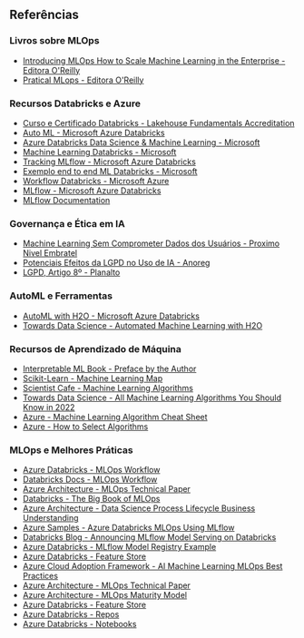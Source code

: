 ## Referências

### Livros sobre MLOps
- [Introducing MLOps How to Scale Machine Learning in the Enterprise - Editora O'Reilly](https://www.oreilly.com/library/view/introducing-mlops/9781492083290/)
- [Pratical MLops - Editora O'Reilly](https://www.oreilly.com/library/view/practical-mlops/9781098103002/)

### Recursos Databricks e Azure
- [Curso e Certificado Databricks - Lakehouse Fundamentals Accreditation](https://www.databricks.com/learn/training/lakehouse-fundamentals-accreditation#videocomp)<br />
- [Auto ML - Microsoft Azure Databricks](https://docs.microsoft.com/pt-br/azure/databricks/applications/machine-learning/automl#modify-the-dataset)<br />
- [Azure Databricks Data Science & Machine Learning - Microsoft](https://learn.microsoft.com/pt-br/azure/architecture/solution-ideas/articles/azure-databricks-data-science-machine-learning)<br />
- [Machine Learning Databricks - Microsoft](https://learn.microsoft.com/pt-br/azure/databricks/applications/machine-learning/)<br />
- [Tracking MLflow - Microsoft Azure Databricks](https://learn.microsoft.com/en-us/azure/databricks/applications/mlflow/tracking)<br />
- [Exemplo end to end ML Databricks - Microsoft](https://learn.microsoft.com/pt-br/azure/databricks/applications/mlflow/end-to-end-example)<br />
- [Workflow Databricks - Microsoft Azure](https://learn.microsoft.com/pt-br/azure/databricks/applications/machine-learning/feature-store/workflow-overview-and-notebook?source=recommendations)<br />
- [MLflow - Microsoft Azure Databricks](https://learn.microsoft.com/pt-br/azure/databricks/applications/mlflow/?source=recommendations)<br />
- [MLflow Documentation](https://www.mlflow.org/docs/latest/tracking.html)<br />

### Governança e Ética em IA
- [Machine Learning Sem Comprometer Dados dos Usuários - Proximo Nivel Embratel](https://proximonivel.embratel.com.br/3-dicas-para-utilizar-o-machine-learning-sem-comprometer-os-dados-dos-usuarios/)<br />
- [Potenciais Efeitos da LGPD no Uso de IA - Anoreg](https://www.anoreg.org.br/site/artigo-potenciais-efeitos-da-lgpd-no-uso-de-aplicacoes-de-inteligencia-artificial-por-lukas-ruthes-goncalves/)<br />
- [LGPD, Artigo 8º - Planalto](http://www.planalto.gov.br/ccivil_03/_ato2015-2018/2018/lei/l13709.htm)<br />

### AutoML e Ferramentas
- [AutoML with H2O - Microsoft Azure Databricks](https://h2o-release.s3.amazonaws.com/h2o/rel-wheeler/4/docs-website/h2o-docs/cloud-integration/databricks.html)<br />
- [Towards Data Science - Automated Machine Learning with H2O](https://towardsdatascience.com/automated-machine-learning-with-h2o-258a2f3a203f)<br />

### Recursos de Aprendizado de Máquina
- [Interpretable ML Book - Preface by the Author](https://christophm.github.io/interpretable-ml-book/preface-by-the-author.html)<br />
- [Scikit-Learn - Machine Learning Map](https://scikit-learn.org/stable/tutorial/machine_learning_map/)<br />
- [Scientist Cafe - Machine Learning Algorithms](https://scientistcafe.com/2017/07/08/machinelearningal)<br />
- [Towards Data Science - All Machine Learning Algorithms You Should Know in 2022](https://towardsdatascience.com/all-machine-learning-algorithms-you-should-know-in-2022-db5b4ccdf32f)<br />
- [Azure - Machine Learning Algorithm Cheat Sheet](https://learn.microsoft.com/pt-br/azure/machine-learning/algorithm-cheat-sheet)<br />
- [Azure - How to Select Algorithms](https://learn.microsoft.com/pt-br/azure/machine-learning/how-to-select-algorithms)<br />

### MLOps e Melhores Práticas
- [Azure Databricks - MLOps Workflow](https://learn.microsoft.com/pt-br/azure/databricks/applications/machine-learning/mlops/mlops-workflow)<br />
- [Databricks Docs - MLOps Workflow](https://docs.databricks.com/applications/machine-learning/mlops/mlops-workflow.html)<br />
- [Azure Architecture - MLOps Technical Paper](https://learn.microsoft.com/pt-br/azure/architecture/example-scenario/mlops/mlops-technical-paper)<br />
- [Databricks - The Big Book of MLOps](https://www.databricks.com/wp-content/uploads/2022/09/The-Big-Book-of-MLOps-v6-082322.pdf)<br />
- [Azure Architecture - Data Science Process Lifecycle Business Understanding](https://learn.microsoft.com/pt-br/azure/architecture/data-science-process/lifecycle-business-understanding)<br />
- [Azure Samples - Azure Databricks MLOps Using MLflow](https://learn.microsoft.com/en-us/samples/azure-samples/azure-databricks-mlops-mlflow/azure-databricks-mlops-using-mlflow/)<br />
- [Databricks Blog - Announcing MLflow Model Serving on Databricks](https://www.databricks.com/blog/2020/06/25/announcing-mlflow-model-serving-on-databricks.html)<br />
- [Azure Databricks - MLflow Model Registry Example](https://learn.microsoft.com/pt-br/azure/databricks/applications/mlflow/model-registry-example?source=recommendations)<br />
- [Azure Databricks - Feature Store](https://learn.microsoft.com/pt-br/azure/databricks/applications/machine-learning/feature-store/)<br />
- [Azure Cloud Adoption Framework - AI Machine Learning MLOps Best Practices](https://learn.microsoft.com/pt-br/azure/cloud-adoption-framework/ready/azure-best-practices/ai-machine-learning-mlops)<br />
- [Azure Architecture - MLOps Technical Paper](https://learn.microsoft.com/pt-br/azure/architecture/example-scenario/mlops/mlops-technical-paper)<br />
- [Azure Architecture - MLOps Maturity Model](https://learn.microsoft.com/pt-br/azure/architecture/example-scenario/mlops/mlops-maturity-model)<br />
- [Azure Databricks - Feature Store](https://learn.microsoft.com/pt-br/azure/databricks/applications/machine-learning/feature-store/)<br />
- [Azure Databricks - Repos](https://learn.microsoft.com/en-us/azure/databricks/repos/)<br />
- [Azure Databricks - Notebooks](https://learn.microsoft.com/pt-br/azure/databricks/notebooks/)<br />
